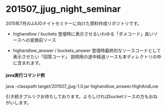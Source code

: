# 201507_jjug_night_seminar
2015年7月のJJUGナイトセミナーに向けた資料作成リポジトリです。

- highandlow / buckets
登壇時に表示させるいわゆる「ダメコード」良いソースへの変換前ソース

- highandlow_answer / buckets_answer
登壇時最終的なソースコードとして表示させたい「回答コード」
説明用の途中経過ソースも本ディレクトリの中に含まれます。


#### java実行コマンド例

java -classpath target/201507_jjug-1.0.jar highandlow_answer.HighAndLow

引き続きプルリクお待ちしております。よろしければbucketソースの方もおねがいします。
